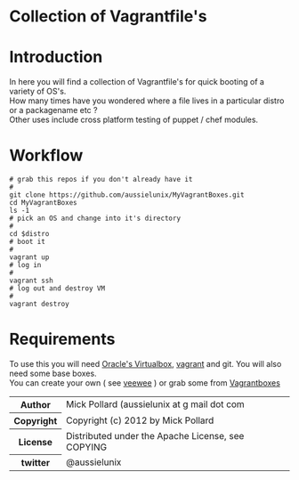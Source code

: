 # Collection of Vagrantfile's

# Introduction

In here you will find a collection of Vagrantfile's for quick booting of a variety of OS's.  
How many times have you wondered where a file lives in a particular distro or a packagename etc ?  
Other uses include cross platform testing of puppet / chef modules.

# Workflow

```
# grab this repos if you don't already have it
#
git clone https://github.com/aussielunix/MyVagrantBoxes.git
cd MyVagrantBoxes
ls -1
# pick an OS and change into it's directory
#
cd $distro
# boot it
#
vagrant up
# log in
#
vagrant ssh
# log out and destroy VM
#
vagrant destroy
```

# Requirements

To use this you will need [Oracle's Virtualbox](http://www.virtualbox.org/), [vagrant](http://vagrantup.com) and git.
You will also need some base boxes.  
You can create your own ( see [veewee](https://github.com/jedi4ever/veewee) ) or grab some from [Vagrantboxes](http://www.vagrantbox.es/)

<table>
  <tr>
    <th>Author</th><td>Mick Pollard (aussielunix at g mail dot com</td>
  </tr>
  <tr>
    <th>Copyright</th><td>Copyright (c) 2012 by Mick Pollard</td>
  </tr>
  <tr>
    <th>License</th><td>Distributed under the Apache License, see COPYING</td>
  </tr>
  <tr>
    <th>twitter </th><td>@aussielunix</td>
  </tr>
</table>
